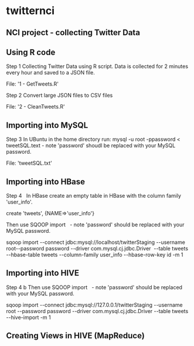 # twitternci
NCI project - collecting Twitter Data
---------------------------------------------------------------------------------


Using R code
---------------------------------------------------------------------------------
Step 1
  Collecting Twitter Data using R script.
  Data is collected for 2 minutes every hour and saved to a JSON file.
  
  File: '1 - GetTweets.R'

Step 2
  Convert large JSON files to CSV files
  
  File: '2 - CleanTweets.R'

Importing into MySQL
---------------------------------------------------------------------------------
Step 3 
  In UBuntu in the home directory run:
  mysql -u root -ppassword < tweetSQL.text - note 'password' shoudl be replaced with your MySQL password.
  
File: 'tweetSQL.txt'


Importing into HBase
---------------------------------------------------------------------------------
Step 4
   In HBase create an empty table in HBase with the column family 'user_info'.
   
   create 'tweets', {NAME=>'user_info'}
   
   Then use SQOOP import
   - note 'password' should be replaced with your MySQL password.
  
sqoop import --connect jdbc:mysql://localhost/twitterStaging
--username root--password password --driver com.mysql.cj.jdbc.Driver  --table tweets --hbase-table tweets
--column-family user_info --hbase-row-key id -m 1


Importing into HIVE
---------------------------------------------------------------------------------
Step 4 b
Then use SQOOP import   - note 'password' should be replaced with your MySQL password.

sqoop import --connect jdbc:mysql://127.0.0.1/twitterStaging
--username root --password password
--driver com.mysql.cj.jdbc.Driver --table tweets --hive-import -m 1

Creating Views in HIVE (MapReduce)
---------------------------------------------------------------------------------



